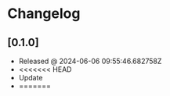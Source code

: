 # Changelog

## [0.1.0]

- Released @ 2024-06-06 09:55:46.682758Z
- <<<<<<< HEAD
- Update
- =======
